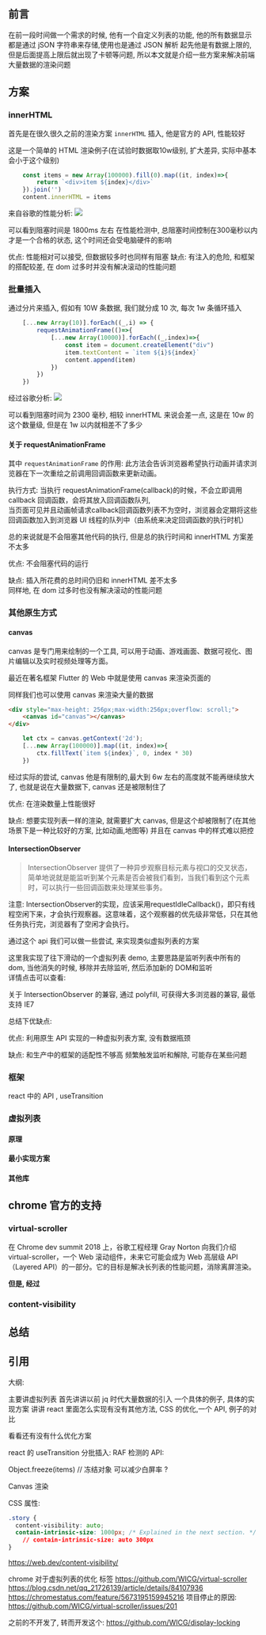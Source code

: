 ## 前言
在前一段时间做一个需求的时候, 他有一个自定义列表的功能, 他的所有数据显示都是通过 jSON 字符串来存储,使用也是通过 JSON 解析
起先他是有数据上限的, 但是后面提高上限后就出现了卡顿等问题, 所以本文就是介绍一些方案来解决前端大量数据的渲染问题

## 方案

### innerHTML

首先是在很久很久之前的渲染方案 `innerHTML` 插入, 他是官方的 API, 性能较好

这是一个简单的 HTML 渲染例子(在试验时数据取10w级别, 扩大差异, 实际中基本会小于这个级别)
```js
    const items = new Array(100000).fill(0).map((it, index)=>{
        return `<div>item ${index}</div>`
    }).join('')
    content.innerHTML = items
```

来自谷歌的性能分析:
![](images/innerHTML.png)

可以看到阻塞时间是 1800ms 左右
在性能检测中, 总阻塞时间控制在300毫秒以内才是一个合格的状态, 这个时间还会受电脑硬件的影响

优点: 性能相对可以接受, 但数据较多时也同样有阻塞
缺点: 有注入的危险, 和框架的搭配较差, 在 dom 过多时并没有解决滚动的性能问题

### 批量插入

通过分片来插入, 假如有 10W 条数据, 我们就分成 10 次, 每次 1w 条循环插入

```js
    [...new Array(10)].forEach((_,i) => {
        requestAnimationFrame(()=>{
            [...new Array(10000)].forEach((_,index)=>{
                const item = document.createElement("div")
                item.textContent = `item ${i}${index}`
                content.append(item)
            })
        })
    })
```

经过谷歌分析:
![](images/createElement.png)

可以看到阻塞时间为 2300 毫秒, 相较 innerHTML 来说会差一点, 这是在 10w 的这个数量级, 但是在 1w 以内就相差不了多少


#### 关于 requestAnimationFrame
其中 `requestAnimationFrame` 的作用: 此方法会告诉浏览器希望执行动画并请求浏览器在下一次重绘之前调用回调函数来更新动画。

执行方式: 当执行 requestAnimationFrame(callback)的时候，不会立即调用 callback 回调函数，会将其放入回调函数队列,  
当页面可见并且动画帧请求callback回调函数列表不为空时，浏览器会定期将这些回调函数加入到浏览器 UI 线程的队列中（由系统来决定回调函数的执行时机）

总的来说就是不会阻塞其他代码的执行, 但是总的执行时间和 innerHTML 方案差不太多

优点: 不会阻塞代码的运行

缺点: 插入所花费的总时间仍旧和 innerHTML 差不太多     
    同样地, 在 dom 过多时也没有解决滚动的性能问题

### 其他原生方式

#### canvas

canvas 是专门用来绘制的一个工具, 可以用于动画、游戏画面、数据可视化、图片编辑以及实时视频处理等方面。

最近在著名框架 Flutter 的 Web 中就是使用 canvas 来渲染页面的

同样我们也可以使用 canvas 来渲染大量的数据

```html
<div style="max-height: 256px;max-width:256px;overflow: scroll;">
    <canvas id="canvas"></canvas>
</div>
```
```js
    let ctx = canvas.getContext('2d');
    [...new Array(100000)].map((it, index)=>{
        ctx.fillText(`item ${index}`, 0, index * 30)
    })
```

经过实际的尝试, canvas 他是有限制的,最大到 6w 左右的高度就不能再继续放大了, 也就是说在大量数据下, canvas 还是被限制住了

优点: 在渲染数量上性能很好

缺点: 想要实现列表一样的渲染, 就需要扩大 canvas, 但是这个却被限制了(在其他场景下是一种比较好的方案, 比如动画,地图等)
    并且在 canvas 中的样式难以把控

#### IntersectionObserver

>  IntersectionObserver 提供了一种异步观察目标元素与视口的交叉状态，简单地说就是能监听到某个元素是否会被我们看到，当我们看到这个元素时，可以执行一些回调函数来处理某些事务。


注意:
IntersectionObserver的实现，应该采用requestIdleCallback()，即只有线程空闲下来，才会执行观察器。这意味着，这个观察器的优先级非常低，只在其他任务执行完，浏览器有了空闲才会执行。

通过这个 api 我们可以做一些尝试, 来实现类似虚拟列表的方案

这里我实现了往下滑动的一个虚拟列表 demo, 主要思路是监听列表中所有的 dom, 当他消失的时候, 移除并去除监听, 然后添加新的 DOM和监听  
详情点击可以查看:

关于 IntersectionObserver 的兼容, 通过 polyfill, 可获得大多浏览器的兼容, 最低支持 IE7


总结下优缺点:

优点: 利用原生 API 实现的一种虚拟列表方案, 没有数据瓶颈

缺点: 和生产中的框架的适配性不够高
    频繁触发监听和解除, 可能存在某些问题


### 框架

react 中的 API , useTransition

### 虚拟列表

#### 原理

#### 最小实现方案

#### 其他库


## chrome 官方的支持

### virtual-scroller
在 Chrome dev summit 2018 上，谷歌工程经理 Gray Norton 向我们介绍 virtual-scroller，一个 Web 滚动组件，未来它可能会成为 Web 高层级 API（Layered API）的一部分。它的目标是解决长列表的性能问题，消除离屏渲染。


**但是, 经过**

### content-visibility


## 总结

## 引用

大纲:

主要讲虚拟列表
首先讲讲以前 jq 时代大量数据的引入
一个具体的例子, 具体的实现方案
讲讲 react 里面怎么实现有没有其他方法, 
CSS 的优化,一个 API, 例子的对比

看看还有没有什么优化方案

react 的 useTransition
分批插入: RAF
检测的 API:


Object.freeze(items) // 冻结对象 可以减少白屏率 ?

Canvas 渲染

CSS 属性: 
```css
.story {
  content-visibility: auto;
  contain-intrinsic-size: 1000px; /* Explained in the next section. */
    // contain-intrinsic-size: auto 300px
}
```
https://web.dev/content-visibility/


chrome 对于虚拟列表的优化 <virtual-scroller> 标签 https://github.com/WICG/virtual-scroller
https://blog.csdn.net/qq_21726139/article/details/84107936
https://chromestatus.com/feature/5673195159945216
项目停止的原因: https://github.com/WICG/virtual-scroller/issues/201

之前的不开发了, 转而开发这个: https://github.com/WICG/display-locking
